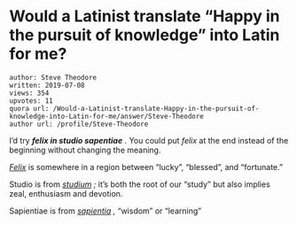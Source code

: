 # Would a Latinist translate “Happy in the pursuit of knowledge” into Latin for me?

	author: Steve Theodore
	written: 2019-07-08
	views: 354
	upvotes: 11
	quora url: /Would-a-Latinist-translate-Happy-in-the-pursuit-of-knowledge-into-Latin-for-me/answer/Steve-Theodore
	author url: /profile/Steve-Theodore


I’d try ___felix in studio sapentiae___ _._ You could put _felix_  at the end instead of the beginning without changing the meaning.

_[Felix](http://www.perseus.tufts.edu/hopper/text?doc=Perseus%3Atext%3A1999.04.0059%3Aentry%3Dfelix1)_  is somewhere in a region between “lucky”, “blessed”, and “fortunate.”

Studio is from _[studium](http://www.perseus.tufts.edu/hopper/text?doc=studium&fromdoc=Perseus%3Atext%3A1999.04.0059)_ _;_ it’s both the root of our “study” but also implies zeal, enthusiasm and devotion.

Sapientiae is from _[sapientia](http://www.perseus.tufts.edu/hopper/text?doc=sapientia&fromdoc=Perseus%3Atext%3A1999.04.0059)_ _,_ “wisdom” or “learning”

